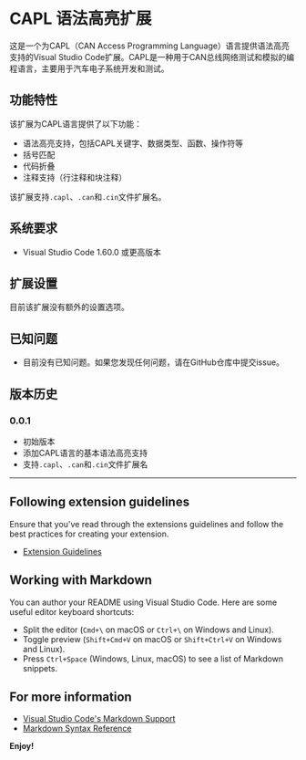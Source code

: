 # CAPL 语法高亮扩展

这是一个为CAPL（CAN Access Programming Language）语言提供语法高亮支持的Visual Studio Code扩展。CAPL是一种用于CAN总线网络测试和模拟的编程语言，主要用于汽车电子系统开发和测试。

## 功能特性

该扩展为CAPL语言提供了以下功能：

* 语法高亮支持，包括CAPL关键字、数据类型、函数、操作符等
* 括号匹配
* 代码折叠
* 注释支持（行注释和块注释）

该扩展支持`.capl`、`.can`和`.cin`文件扩展名。

## 系统要求

- Visual Studio Code 1.60.0 或更高版本

## 扩展设置

目前该扩展没有额外的设置选项。

## 已知问题

* 目前没有已知问题。如果您发现任何问题，请在GitHub仓库中提交issue。

## 版本历史

### 0.0.1

* 初始版本
* 添加CAPL语言的基本语法高亮支持
* 支持`.capl`、`.can`和`.cin`文件扩展名

---

## Following extension guidelines

Ensure that you've read through the extensions guidelines and follow the best practices for creating your extension.

* [Extension Guidelines](https://code.visualstudio.com/api/references/extension-guidelines)

## Working with Markdown

You can author your README using Visual Studio Code. Here are some useful editor keyboard shortcuts:

* Split the editor (`Cmd+\` on macOS or `Ctrl+\` on Windows and Linux).
* Toggle preview (`Shift+Cmd+V` on macOS or `Shift+Ctrl+V` on Windows and Linux).
* Press `Ctrl+Space` (Windows, Linux, macOS) to see a list of Markdown snippets.

## For more information

* [Visual Studio Code's Markdown Support](http://code.visualstudio.com/docs/languages/markdown)
* [Markdown Syntax Reference](https://help.github.com/articles/markdown-basics/)

**Enjoy!**
